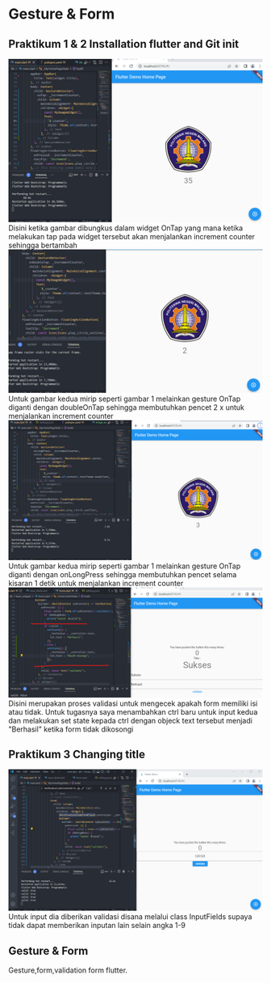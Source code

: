 # Gesture & Form

## Praktikum 1 & 2 Installation flutter and Git init

<img src="/sss/1.png" title="Screenshot 1"/>
Disini ketika gambar dibungkus dalam widget OnTap yang mana ketika melakukan tap pada widget tersebut akan menjalankan increment counter sehingga bertambah

<img src="/sss/2.png" title="Screenshot 2"/>
Untuk gambar kedua mirip seperti gambar 1 melainkan gesture OnTap diganti dengan doubleOnTap sehingga membutuhkan pencet 2 x untuk menjalankan increment counter

<img src="/sss/3.png" title="Screenshot 3"/>
Untuk gambar kedua mirip seperti gambar 1 melainkan gesture OnTap diganti dengan onLongPress sehingga membutuhkan pencet selama kisaran 1 detik untuk menjalankan increment counter

<img src="/sss/4.png" title="Screenshot 4"/>
Disini merupakan proses validasi untuk mengecek apakah form memiliki isi atau tidak. Untuk tugasnya saya menambahkan ctrl baru untuk input kedua dan melakukan set state kepada ctrl dengan objeck text tersebut menjadi "Berhasil" ketika form tidak dikosongi

## Praktikum 3 Changing title
<img src="/sss/5.png" title="Screenshot 5"/>
Untuk input dia diberikan validasi disana melalui class InputFields supaya tidak dapat memberikan inputan lain selain angka 1-9

## Gesture & Form

Gesture,form,validation form flutter.
